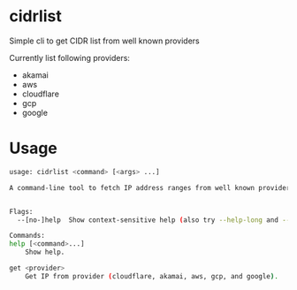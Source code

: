 # cidrlist

Simple cli to get CIDR list from well known providers

Currently list following providers:

- akamai
- aws
- cloudflare
- gcp
- google

# Usage

```bash
usage: cidrlist <command> [<args> ...]

A command-line tool to fetch IP address ranges from well known providers.


Flags:
  --[no-]help  Show context-sensitive help (also try --help-long and --help-man).

Commands:
help [<command>...]
    Show help.

get <provider>
    Get IP from provider (cloudflare, akamai, aws, gcp, and google).
```
